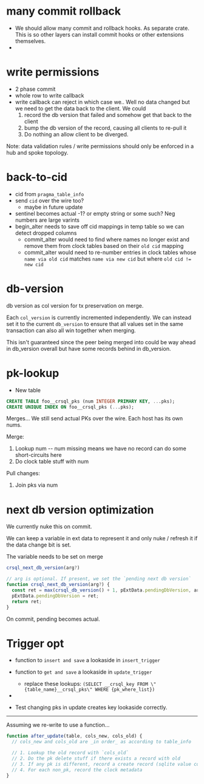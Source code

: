 # many commit rollback

- We should allow many commit and rollback hooks. As separate crate. This is so other layers can install commit hooks or other extensions themselves.
- 

# write permissions

- 2 phase commit
- whole row to write callback
- write callback can reject in which case we.. 
  Well no data changed but we need to get the data back to the client.
  We could
    1. record the db version that failed and somehow get that back to the client
    2. bump the db version of the record, causing all clients to re-pull it
    3. Do nothing an allow client to be diverged.

Note: data validation rules / write permissions should only be enforced in a hub and spoke topology.

# back-to-cid

- cid from `pragma_table_info`
- send `cid` over the wire too?
  - maybe in future update
- sentinel becomes actual -1? or empty string or some such? Neg numbers are large varints
- begin_alter needs to save off cid mappings in temp table so we can detect dropped columns
  - commit_alter would need to find where names no longer exist and remove them from clock tables based on their `old cid` mapping
  - commit_alter would need to re-number entries in clock tables whose `name via old cid` matches `name via new cid` but where `old cid != new cid`
  
# db-version

db version as col version for tx preservation on merge.

Each `col_version` is currently incremented independently. We can instead set it to the current `db_version` to ensure that all values set in the same transaction can also all win together when merging.

This isn't guaranteed since the peer being merged into could be way ahead in db_version overall but have some records behind in db_version.

# pk-lookup

- New table

```sql
CREATE TABLE foo__crsql_pks (num INTEGER PRIMARY KEY, ...pks);
CREATE UNIQUE INDEX ON foo__crsql_pks (...pks);
```

Merges... We still send actual PKs over the wire. Each host has its own nums.

Merge:

1. Lookup num
   -- num missing means we have no record can do some short-circuits here
2. Do clock table stuff with num

Pull changes:

1. Join pks via num

# next db version optimization

We currently nuke this on commit.

We can keep a variable in ext data to represent it and only nuke / refresh it if the data change bit is set.

The variable needs to be set on merge

```ts
crsql_next_db_version(arg?)

// arg is optional. If present, we set the `pending next db version`
function crsql_next_db_version(arg?) {
  const ret = max(crsql_db_version() + 1, pExtData.pendingDbVersion, arg);
  pExtData.pendingDbVersion = ret;
  return ret;
}
```

On commit, pending becomes actual.

# Trigger opt

- function to `insert and save` a lookaside in `insert_trigger`
- function to `get and save` a lookaside in `update_trigger`
  - replace these lookups: `(SELECT __crsql_key FROM \"{table_name}__crsql_pks\" WHERE {pk_where_list})`
- 

- Test changing pks in update creates key lookaside correctly.

---

Assuming we re-write to use a function...

```ts
function after_update(table, cols_new, cols_old) {
  // cols_new and cols_old are _in order_ as according to table_info

  // 1. Lookup the old record with `cols_old`
  // 2. Do the pk delete stuff if there exists a record with old
  // 3. If any pk is different, record a create record (sqlite value compare)
  // 4. For each non_pk, record the clock metadata
}
```
